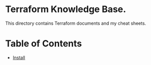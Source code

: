 # Terraform Knowledge Base.

This directory contains Terraform documents and my cheat sheets.
# Table of Contents

- [Install](install.md)
